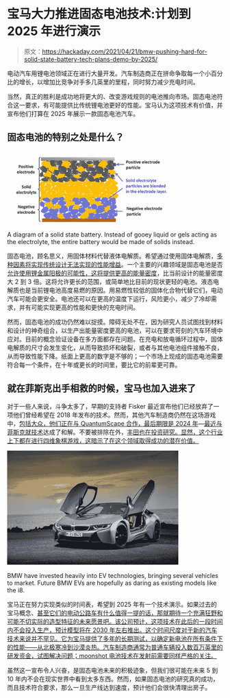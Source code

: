 # 宝马大力推进固态电池技术:计划到 2025 年进行演示

> 原文：<https://hackaday.com/2021/04/21/bmw-pushing-hard-for-solid-state-battery-tech-plans-demo-by-2025/>

电动汽车用锂电池领域正在进行大量开发。汽车制造商正在拼命争取每一个小百分比的增长，以增加比竞争对手多几英里的里程，同时努力减少充电时间。

当然，真正的胜利是成功地将更大的、改变游戏规则的电池推向市场。固态电池符合这一要求，有可能提供比传统锂电池更好的性能。宝马认为这项技术有价值，并宣布他们打算在 2025 年展示一款固态电池汽车。

## 固态电池的特别之处是什么？

![](img/7d9e169dec4270de39e5d01f30291d0c.png)

A diagram of a solid state battery. Instead of gooey liquid or gels acting as the electrolyte, the entire battery would be made of solids instead.

固态电池，顾名思义，用固体材料代替液体电解质。希望通过使用固体电解质，[多种因素将实现传统设计无法实现的性能增益](https://www.researchgate.net/figure/Schematic-diagram-of-an-all-solid-state-battery_fig2_327379494)。一个主要的兴趣领域是固态电池是否[允许使用锂金属阳极的可能性，这将提供更高的能量密度](https://news.mit.edu/2020/solid-batteries-lithium-metal-electrode-0203)，比当前设计的能量密度大 2 到 3 倍。这将允许更长的范围，或简单地比目前的现状更轻的电池。液态电解质也是当前锂电池高度易燃的原因。用易燃性较低的固体化合物代替它们，电动汽车可能会更安全。电池还可以在更高的温度下运行，风险更小，减少了冷却需求，并有可能实现更高的性能和更快的充电时间。

然而，固态电池的成功仍然难以捉摸。障碍无处不在，因为研究人员试图找到材料和设计的神奇组合，以生产出能量密度更高的电池，可以在要求苛刻的汽车环境中应对。目前的概念验证设备在多方面都存在问题。在充电和放电循环过程中，固体电解质的尺寸会发生变化，从而导致损坏和破裂，或者与其他电池组件接触不良，从而导致性能下降。纸面上更高的数字是不够的；一个市场上现成的固态电池需要符合每一个条件，在十年或更长的时间里，要比它的前辈更可靠。

## 就在菲斯克出手相救的时候，宝马也加入进来了

对于一些人来说，斗争太多了，早期的支持者 Fisker 最近宣布他们已经放弃了一项他们曾经希望在 2018 年发布的技术。然而，其他汽车制造商仍然在这场游戏中，[包括大众，他们正在与 QuantumScape 合作，最后期限是 2024 年](https://www.theverge.com/2020/12/8/22158573/quantumscape-solid-state-battery-ev-range-charge-vw)—[最近与菲斯克就技术](https://www.theverge.com/2021/2/25/21355123/fisker-quantumscape-lawsuit-trade-secret-solid-state-batteries-fsr-qs)达成了和解。不要被排除在外，[丰田也在投资研究。显然，这个行业上下都在进行四维象棋游戏，这暗示了在这个领域取得成功的潜在价值。](https://asia.nikkei.com/Spotlight/Most-read-in-2020/Toyota-s-game-changing-solid-state-battery-en-route-for-2021-debut)

![](img/542c4b369479de44caddfce7fa788ad2.png)

BMW have invested heavily into EV technologies, bringing several vehicles to market. Future BMW EVs are hopefully as daring as existing models like the i8.

宝马正在努力实现类似的时间表，希望到 2025 年有一个技术演示。如果过去的宝马概念、[甚至它们的电动公路车有什么值得一提的话，那就期待一个充满狂野和可能不切实际的造型特征的未来愿景吧。该公司预计，这项技术在此后的一段时间内不会投入生产，预计模型将在 2030 年左右推出。这个时间尺度对于新的汽车技术来说并不罕见。它为宝马提供了多年的长期测试，以确定新电池在所有条件下的性能——从北极寒冷到沙漠炎热。汽车制造商通常为普通车辆投入数百万英里的研发资金，试图解决问题；moonshot 电池技术在发射前需要同样严格的关注。](https://www.caradvice.com.au/834765/bmw-i8-production-ending/#:~:text=Available%20in%20a%20coupe%20and,popular%20following%20its%202014%20release.)

虽然这一宣布令人兴奋，是固态电池未来的积极迹象，但我们很可能在未来 5 到 10 年内不会在现实世界中看到太多东西。然而，如果固态电池的研究真的成功，而且技术符合要求，那么一旦生产线达到速度，预计他们会很快清理出房子。